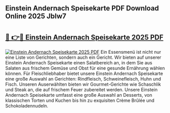 ## Einstein Andernach Speisekarte PDF Download Online 2025 JbIw7

# <h2><a href="http://gcdqofu.nevu.top/?p=Einstein+Andernach+Speisekarte">🔗 👉🔴 Einstein Andernach Speisekarte 2025 PDF</a></h2>

[![Einstein Andernach Speisekarte 2025 PDF](https://i.imgur.com/dBaPXMq.png)](http://gcdqofu.nevu.top/?p=Einstein+Andernach+Speisekarte)
Ein Essensmenü ist nicht nur eine Liste von Gerichten, sondern auch ein Gericht. Wir bieten auf unserer Einstein Andernach Speisekarte einen Salatbereich an, in dem Sie aus Salaten aus frischem Gemüse und Obst für eine gesunde Ernährung wählen können. Für Fleischliebhaber bietet unsere Einstein Andernach Speisekarte eine große Auswahl an Gerichten: Rindfleisch, Schweinefleisch, Huhn und Fisch. Unseren Auserwählten bieten wir Gourmet-Gerichte wie Schaschlik und Steak an, die auf frischem Feuer zubereitet werden. Unsere Einstein Andernach Speisekarte umfasst eine große Auswahl an Desserts, von klassischen Torten und Kuchen bis hin zu exquisiten Crème Brûlée und Schokoladennudeln.
